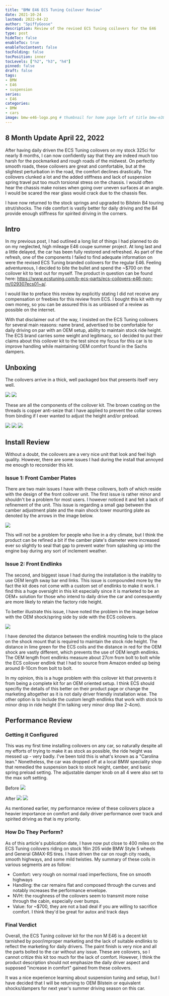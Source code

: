 ```yaml
---
title: "BMW E46 ECS Tuning Coilover Review"
date: 2021-10-24
lastmod: 2022-04-22
author: "SpiffyGoose"
description: Review of the revised ECS Tuning coilovers for the E46
type: post
hideToc: false
enableToc: true
enableTocContent: false
tocFolding: false
tocPosition: inner
tocLevels: ["h2", "h3", "h4"]
pinned: false
draft: false
tags:
- BMW
- E46
- suspension
series:
- E46
categories:
- BMW
- cars
image: bmw-e46-logo.png # thumbnail for home page left of title bmw-e38-logo.png or bmw-e46-logo.png
---
```


## 8 Month Update April 22, 2022

After having daily driven the ECS Tuning coilovers on my stock 325ci for nearly 8 months, I can now confidently say that they are indeed much too harsh for the pockmarked and rough roads of the midwest. On perfectly smooth roads, these coilovers are great and comfortable, but at the slightest perturbation in the road, the comfort declines drastically. The coilovers clunked a lot and the added stiffness and lack of suspension spring travel put too much torsional stress on the chassis. I would often hear the chassis make noises when going over uneven surfaces at an angle. I would be scared the rear glass would crack due to the chassis flex. 

I have now returned to the stock springs and upgraded to Bilstein B4 touring strut/shocks. The ride comfort is vastly better for daily driving and the B4 provide enough stiffness for spirited driving in the corners.


## Intro

In my previous post, I had outlined a long list of things I had planned to do on my neglected, high mileage E46 coupe summer project. At long last and a little delayed, the car has been fully restored and refreshed. As part of the refresh, one of the components I failed to find adequate information on were the revised ECS Tuning branded coilovers for the regular E46. Feeling adventureous, I decided to bite the bullet and spend the ~$700 on the coilover kit to test out for myself. The product in question can be found here: https://www.ecstuning.com/b-ecs-parts/ecs-coilovers-e46-non-m/029307ecs01~a/. 

I would like to preface this review by explicitly stating I did not receive any compensation or freebies for this review from ECS. I bought this kit with my own money, so you can be assured this is as unbiased of a review as possible on the internet. 

With that disclaimer out of the way, I insisted on the ECS Tuning coilovers for several main reasons: name brand, advertised to be comfortable for daily driving on par with an OEM setup, ability to maintain stock ride height. The ECS brand carries some weight and legitimacy, so I decided to put their claims about this coilover kit to the test since my focus for this car is to improve handling while maintaining OEM comfort found in the Sachs dampers.


## Unboxing

The coilovers arrive in a thick, well packaged box that presents itself very well. 

![](ecs-coils-1.jpg)
![](ecs-coils-2.jpg)

These are all the components of the coilover kit. The brown coating on the threads is copper anti-seize that I have applied to prevent the collar screws from binding if I ever wanted to adjust the height and/or preload.

![](ecs-coils-3.jpg)
![](ecs-coils-4.jpg)
![](ecs-coils-5.jpg)

## Install Review

Without a doubt, the coilovers are a very nice unit that look and feel high quality. However, there are some issues I had during the install that annoyed me enough to reconsider this kit.

### Issue 1: Front Camber Plates

There are two main issues I have with these coilovers, both of which reside with the design of the front coilover unit. The first issue is rather minor and shouldn't be a problem for most users. I however noticed it and felt a lack of refinement of the unit. This issue is regarding a small gap between the camber adjustment plate and the main shock tower mounting plate as denoted by the arrows in the image below.

![](ecs-coils-7.jpg)

This will not be a problem for people who live in a dry climate, but I think the product can be refined a bit if the camber plate's diameter were increased ever so slightly to seal that gap to prevent water from splashing up into the engine bay during any sort of inclement weather. 

### Issue 2: Front Endlinks

The second, and biggest issue I had during the installation is the inability to use OEM length sway bar end links. This issue is compounded more by the fact the kit does not come with a custom set of endlinks to make it work. I find this a huge oversight in this kit especially since it is marketed to be an OEM+ solution for those who intend to daily drive the car and conesquently are more likely to retain the factory ride height. 

To better illustrate this issue, I have noted the problem in the image below with the OEM shock/spring side by side with the ECS coilovers.

![](ecs-coils-8.jpg)

I have denoted the distance between the endlink mounting hole to the place on the shock mount that is required to maintain the stock ride height. The distance in lime green for the ECS coils and the distance in red for the OEM shock are vastly different, which prevents the use of OEM length endlinks. The OEM length front endlinks measure about 27cm from bolt to bolt while the ECS coilover endlink that I had to source from Amazon ended up being around 8-10cm from bolt to bolt. 

In my opinion, this is a huge problem with this coilover kit that prevents it from being a complete kit for an OEM oriented setup. I think ECS should specifiy the details of this better on their product page or change the marketing altogether as it is not daily driver friendly installation wise. The other option is to include the custom length endlinks that work with stock to minor drop in ride height (I'm talking very minor drop like 2-4cm). 


## Performance Review

### Getting it Configured

This was my first time installing coilovers on any car, so naturally despite all my efforts of trying to make it as stock as possible, the ride height was messed up - very badly. I've been told this is what's known as a "Carolina lean." Nonetheless, the car was dropped off at a local BMW speciality shop that remedied the suspension back to stock height, camber, and basic spring preload setting. The adjustable damper knob on all 4 were also set to the max soft setting.

Before
![](ecs-coils-6.jpg)

After
![](frostye461.jpg)
![](frostye462.jpg)

As mentioned earlier, my performance review of these coilovers place a heavier importance on comfort and daily driver performance over track and spirited driving as that is my priority. 


### How Do They Perform?

As of this article's publication date, I have now put close to 400 miles on the ECS Tuning coilovers riding on stock 16in 205 wide BMW Style 5 wheels and General GMAX-RS tires. I have driven the car on rough city roads, smooth highways, and some mild twisties. My summary of these coils in various segments are as follow:

* Comfort: very rough on normal road imperfections, fine on smooth highways
* Handling: the car remains flat and composed through the curves and notably increases the performance envelope. 
* NVH: the roughness of the coilovers seem to transmit more noise through the cabin, especially over bumps.
* Value: for ~$700, they are not a bad deal if you are willing to sacrifice comfort. I think they'd be great for autox and track days

### Final Verdict

Overall, the ECS Tuning coilover kit for the non M E46 is a decent kit tarnished by poor/improper marketing and the lack of suitable endlinks to reflect the marketing for daily drivers. The paint finish is very nice and all the parts bolted to the car without any issue. These are coilovers, so I cannot critize this kit too much for the lack of comfort. However, I think the product description should not emphasize the daily driver aspect and supposed "increase in comfort" gained from these coilovers. 

It was a nice experience learning about suspension tuning and setup, but I have decided that I will be returning to OEM Bilstein or equivalent shocks/dampers for next year's summer driving season on this car. 

